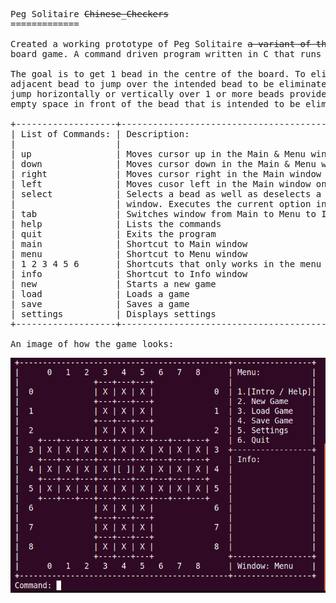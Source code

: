 <pre>
Peg Solitaire <strike>Chinese_Checkers</strike>
=============

Created a working prototype of Peg Solitaire <strike>a variant of the Chinese Checkers</strike>
board game. A command driven program written in C that runs in the Terminal.

The goal is to get 1 bead in the centre of the board. To eliminate a bead use an 
adjacent bead to jump over the intended bead to be eliminated. A bead may only 
jump horizontally or vertically over 1 or more beads provided that there is an 
empty space in front of the bead that is intended to be eliminated.

+-------------------+----------------------------------------------------------+
| List of Commands: | Description:                                             |
|                   |                                                          |
| up                | Moves cursor up in the Main & Menu windows               |
| down              | Moves cursor down in the Main & Menu windows             |
| right             | Moves cursor right in the Main window only               |
| left              | Moves cusor left in the Main window only                 |
| select            | Selects a bead as well as deselects a bead in the Main   |
|                   | window. Executes the current option in the Main windown  |
| tab               | Switches window from Main to Menu to Info & back to Main |
| help              | Lists the commands                                       |
| quit              | Exits the program                                        |
| main              | Shortcut to Main window                                  |
| menu              | Shortcut to Menu window                                  |
| 1 2 3 4 5 6       | Shortcuts that only works in the menu window             |
| info              | Shortcut to Info window                                  |
| new               | Starts a new game                                        |
| load              | Loads a game                                             |
| save              | Saves a game                                             |
| settings          | Displays settings                                        |
+-------------------+----------------------------------------------------------+

An image of how the game looks:
</pre>

<img src="https://github.com/AshrafAllie/Chinese_Checkers/blob/master/Chinese_Checkers.png" />

